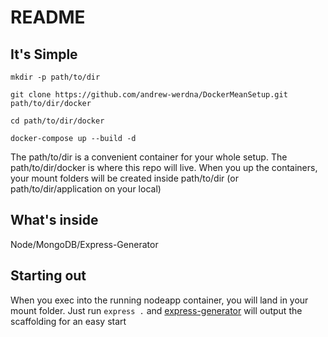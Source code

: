 README
======

It's Simple
-----------

`mkdir -p path/to/dir`

`git clone https://github.com/andrew-werdna/DockerMeanSetup.git path/to/dir/docker`

`cd path/to/dir/docker`

`docker-compose up --build -d`

The path/to/dir is a convenient container for your whole setup.
The path/to/dir/docker is where this repo will live.
When you up the containers, your mount folders will be created inside
path/to/dir (or path/to/dir/application on your local)

What's inside
-------------

Node/MongoDB/Express-Generator

Starting out
------------

When you exec into the running nodeapp container, you will land in your mount folder.
Just run `express .` and [express-generator](https://expressjs.com/en/starter/generator.html) will output the scaffolding for an
easy start
